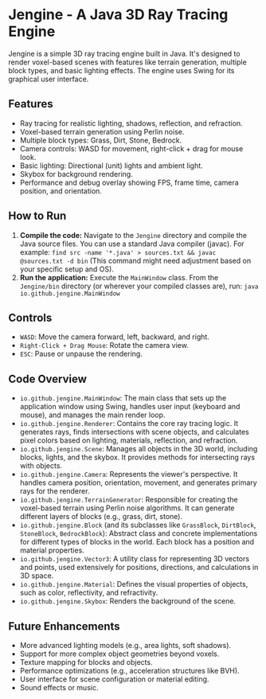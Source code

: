 # Jengine - A Java 3D Ray Tracing Engine

Jengine is a simple 3D ray tracing engine built in Java. It's designed to render voxel-based scenes with features like terrain generation, multiple block types, and basic lighting effects. The engine uses Swing for its graphical user interface.

## Features

- Ray tracing for realistic lighting, shadows, reflection, and refraction.
- Voxel-based terrain generation using Perlin noise.
- Multiple block types: Grass, Dirt, Stone, Bedrock.
- Camera controls: WASD for movement, right-click + drag for mouse look.
- Basic lighting: Directional (unit) lights and ambient light.
- Skybox for background rendering.
- Performance and debug overlay showing FPS, frame time, camera position, and orientation.

## How to Run

1.  **Compile the code:** Navigate to the `Jengine` directory and compile the Java source files. You can use a standard Java compiler (javac). For example: `find src -name '*.java' > sources.txt && javac @sources.txt -d bin` (This command might need adjustment based on your specific setup and OS).
2.  **Run the application:** Execute the `MainWindow` class. From the `Jengine/bin` directory (or wherever your compiled classes are), run: `java io.github.jengine.MainWindow`

## Controls

-   `WASD`: Move the camera forward, left, backward, and right.
-   `Right-Click + Drag Mouse`: Rotate the camera view.
-   `ESC`: Pause or unpause the rendering.

## Code Overview

-   `io.github.jengine.MainWindow`: The main class that sets up the application window using Swing, handles user input (keyboard and mouse), and manages the main render loop.
-   `io.github.jengine.Renderer`: Contains the core ray tracing logic. It generates rays, finds intersections with scene objects, and calculates pixel colors based on lighting, materials, reflection, and refraction.
-   `io.github.jengine.Scene`: Manages all objects in the 3D world, including blocks, lights, and the skybox. It provides methods for intersecting rays with objects.
-   `io.github.jengine.Camera`: Represents the viewer's perspective. It handles camera position, orientation, movement, and generates primary rays for the renderer.
-   `io.github.jengine.TerrainGenerator`: Responsible for creating the voxel-based terrain using Perlin noise algorithms. It can generate different layers of blocks (e.g., grass, dirt, stone).
-   `io.github.jengine.Block` (and its subclasses like `GrassBlock`, `DirtBlock`, `StoneBlock`, `BedrockBlock`): Abstract class and concrete implementations for different types of blocks in the world. Each block has a position and material properties.
-   `io.github.jengine.Vector3`: A utility class for representing 3D vectors and points, used extensively for positions, directions, and calculations in 3D space.
-   `io.github.jengine.Material`: Defines the visual properties of objects, such as color, reflectivity, and refractivity.
-   `io.github.jengine.Skybox`: Renders the background of the scene.

## Future Enhancements

-   More advanced lighting models (e.g., area lights, soft shadows).
-   Support for more complex object geometries beyond voxels.
-   Texture mapping for blocks and objects.
-   Performance optimizations (e.g., acceleration structures like BVH).
-   User interface for scene configuration or material editing.
-   Sound effects or music.
